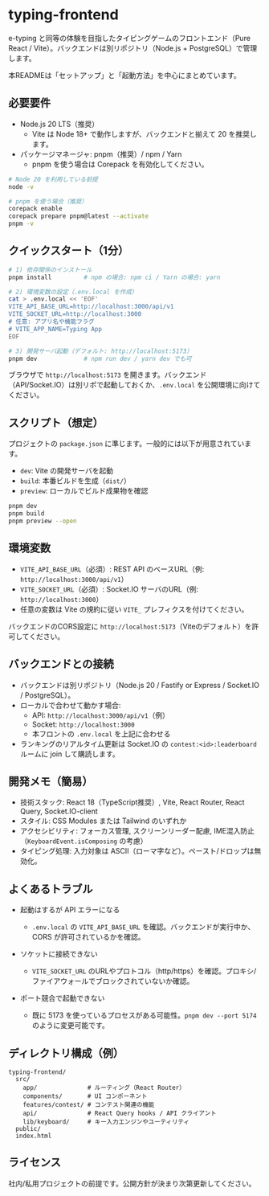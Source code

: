 # typing-frontend

e-typing と同等の体験を目指したタイピングゲームのフロントエンド（Pure React / Vite）。バックエンドは別リポジトリ（Node.js + PostgreSQL）で管理します。

本READMEは「セットアップ」と「起動方法」を中心にまとめています。


## 必要要件

- Node.js 20 LTS（推奨）
  - Vite は Node 18+ で動作しますが、バックエンドと揃えて 20 を推奨します。
- パッケージマネージャ: pnpm（推奨）/ npm / Yarn
  - pnpm を使う場合は Corepack を有効化してください。

```bash
# Node 20 を利用している前提
node -v

# pnpm を使う場合（推奨）
corepack enable
corepack prepare pnpm@latest --activate
pnpm -v
```


## クイックスタート（1分）

```bash
# 1) 依存関係のインストール
pnpm install         # npm の場合: npm ci / Yarn の場合: yarn

# 2) 環境変数の設定（.env.local を作成）
cat > .env.local << 'EOF'
VITE_API_BASE_URL=http://localhost:3000/api/v1
VITE_SOCKET_URL=http://localhost:3000
# 任意: アプリ名や機能フラグ
# VITE_APP_NAME=Typing App
EOF

# 3) 開発サーバ起動（デフォルト: http://localhost:5173）
pnpm dev             # npm run dev / yarn dev でも可
```

ブラウザで `http://localhost:5173` を開きます。バックエンド（API/Socket.IO）は別リポで起動しておくか、`.env.local` を公開環境に向けてください。


## スクリプト（想定）

プロジェクトの `package.json` に準じます。一般的には以下が用意されています。

- `dev`: Vite の開発サーバを起動
- `build`: 本番ビルドを生成（`dist/`）
- `preview`: ローカルでビルド成果物を確認

```bash
pnpm dev
pnpm build
pnpm preview --open
```


## 環境変数

- `VITE_API_BASE_URL`（必須）: REST API のベースURL（例: `http://localhost:3000/api/v1`）
- `VITE_SOCKET_URL`（必須）: Socket.IO サーバのURL（例: `http://localhost:3000`）
- 任意の変数は Vite の規約に従い `VITE_` プレフィクスを付けてください。

バックエンドのCORS設定に `http://localhost:5173`（Viteのデフォルト）を許可してください。


## バックエンドとの接続

- バックエンドは別リポジトリ（Node.js 20 / Fastify or Express / Socket.IO / PostgreSQL）。
- ローカルで合わせて動かす場合:
  - API: `http://localhost:3000/api/v1`（例）
  - Socket: `http://localhost:3000`
  - 本フロントの `.env.local` を上記に合わせる
- ランキングのリアルタイム更新は Socket.IO の `contest:<id>:leaderboard` ルームに join して購読します。


## 開発メモ（簡易）

- 技術スタック: React 18（TypeScript推奨）, Vite, React Router, React Query, Socket.IO-client
- スタイル: CSS Modules または Tailwind のいずれか
- アクセシビリティ: フォーカス管理, スクリーンリーダー配慮, IME混入防止（`KeyboardEvent.isComposing` の考慮）
- タイピング処理: 入力対象は ASCII（ローマ字など）。ペースト/ドロップは無効化。


## よくあるトラブル

- 起動はするが API エラーになる
  - `.env.local` の `VITE_API_BASE_URL` を確認。バックエンドが実行中か、CORS が許可されているかを確認。

- ソケットに接続できない
  - `VITE_SOCKET_URL` のURLやプロトコル（http/https）を確認。プロキシ/ファイアウォールでブロックされていないか確認。

- ポート競合で起動できない
  - 既に 5173 を使っているプロセスがある可能性。`pnpm dev --port 5174` のように変更可能です。


## ディレクトリ構成（例）

```
typing-frontend/
  src/
    app/              # ルーティング（React Router）
    components/       # UI コンポーネント
    features/contest/ # コンテスト関連の機能
    api/              # React Query hooks / API クライアント
    lib/keyboard/     # キー入力エンジンやユーティリティ
  public/
  index.html
```


## ライセンス

社内/私用プロジェクトの前提です。公開方針が決まり次第更新してください。

